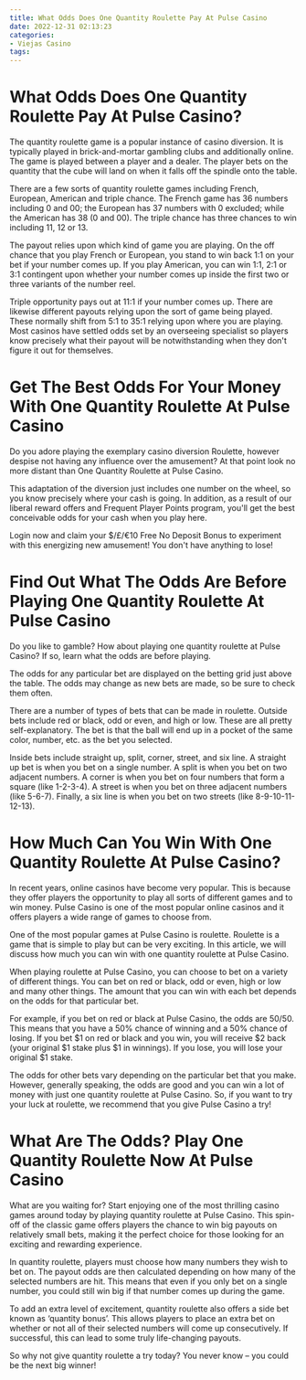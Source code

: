 ```yaml
---
title: What Odds Does One Quantity Roulette Pay At Pulse Casino
date: 2022-12-31 02:13:23
categories:
- Viejas Casino
tags:
---
```



#  What Odds Does One Quantity Roulette Pay At Pulse Casino?

The quantity roulette game is a popular instance of casino diversion. It is typically played in brick-and-mortar gambling clubs and additionally online. The game is played between a player and a dealer. The player bets on the quantity that the cube will land on when it falls off the spindle onto the table.

There are a few sorts of quantity roulette games including French, European, American and triple chance. The French game has 36 numbers including 0 and 00; the European has 37 numbers with 0 excluded; while the American has 38 (0 and 00). The triple chance has three chances to win including 11, 12 or 13.

The payout relies upon which kind of game you are playing. On the off chance that you play French or European, you stand to win back 1:1 on your bet if your number comes up. If you play American, you can win 1:1, 2:1 or 3:1 contingent upon whether your number comes up inside the first two or three variants of the number reel.

Triple opportunity pays out at 11:1 if your number comes up. There are likewise different payouts relying upon the sort of game being played. These normally shift from 5:1 to 35:1 relying upon where you are playing. Most casinos have settled odds set by an overseeing specialist so players know precisely what their payout will be notwithstanding when they don't figure it out for themselves.

#  Get The Best Odds For Your Money With One Quantity Roulette At Pulse Casino

Do you adore playing the exemplary casino diversion Roulette, however despise not having any influence over the amusement? At that point look no more distant than One Quantity Roulette at Pulse Casino.

This adaptation of the diversion just includes one number on the wheel, so you know precisely where your cash is going. In addition, as a result of our liberal reward offers and Frequent Player Points program, you'll get the best conceivable odds for your cash when you play here.

Login now and claim your $/£/€10 Free No Deposit Bonus to experiment with this energizing new amusement! You don't have anything to lose!

#  Find Out What The Odds Are Before Playing One Quantity Roulette At Pulse Casino

Do you like to gamble? How about playing one quantity roulette at Pulse Casino? If so, learn what the odds are before playing.

The odds for any particular bet are displayed on the betting grid just above the table. The odds may change as new bets are made, so be sure to check them often.

There are a number of types of bets that can be made in roulette. Outside bets include red or black, odd or even, and high or low. These are all pretty self-explanatory. The bet is that the ball will end up in a pocket of the same color, number, etc. as the bet you selected.

Inside bets include straight up, split, corner, street, and six line. A straight up bet is when you bet on a single number. A split is when you bet on two adjacent numbers. A corner is when you bet on four numbers that form a square (like 1-2-3-4). A street is when you bet on three adjacent numbers (like 5-6-7). Finally, a six line is when you bet on two streets (like 8-9-10-11-12-13).

#  How Much Can You Win With One Quantity Roulette At Pulse Casino?

In recent years, online casinos have become very popular. This is because they offer players the opportunity to play all sorts of different games and to win money. Pulse Casino is one of the most popular online casinos and it offers players a wide range of games to choose from.

One of the most popular games at Pulse Casino is roulette. Roulette is a game that is simple to play but can be very exciting. In this article, we will discuss how much you can win with one quantity roulette at Pulse Casino.

When playing roulette at Pulse Casino, you can choose to bet on a variety of different things. You can bet on red or black, odd or even, high or low and many other things. The amount that you can win with each bet depends on the odds for that particular bet.

For example, if you bet on red or black at Pulse Casino, the odds are 50/50. This means that you have a 50% chance of winning and a 50% chance of losing. If you bet $1 on red or black and you win, you will receive $2 back (your original $1 stake plus $1 in winnings). If you lose, you will lose your original $1 stake.

The odds for other bets vary depending on the particular bet that you make. However, generally speaking, the odds are good and you can win a lot of money with just one quantity roulette at Pulse Casino. So, if you want to try your luck at roulette, we recommend that you give Pulse Casino a try!

#  What Are The Odds? Play One Quantity Roulette Now At Pulse Casino

What are you waiting for? Start enjoying one of the most thrilling casino games around today by playing quantity roulette at Pulse Casino. This spin-off of the classic game offers players the chance to win big payouts on relatively small bets, making it the perfect choice for those looking for an exciting and rewarding experience.

In quantity roulette, players must choose how many numbers they wish to bet on. The payout odds are then calculated depending on how many of the selected numbers are hit. This means that even if you only bet on a single number, you could still win big if that number comes up during the game.

To add an extra level of excitement, quantity roulette also offers a side bet known as ‘quantity bonus’. This allows players to place an extra bet on whether or not all of their selected numbers will come up consecutively. If successful, this can lead to some truly life-changing payouts.

So why not give quantity roulette a try today? You never know – you could be the next big winner!